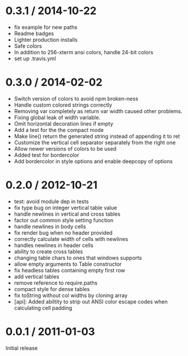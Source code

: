 # 0.3.1 / 2014-10-22

- fix example for new paths
- Readme badges
- Lighter production installs
- Safe colors
- In addition to 256-xterm ansi colors, handle 24-bit colors
- set up .travis.yml

# 0.3.0 / 2014-02-02

- Switch version of colors to avoid npm broken-ness
- Handle custom colored strings correctly
- Removing var completely as return var width caused other problems.
- Fixing global leak of width variable.
- Omit horizontal decoration lines if empty
- Add a test for the the compact mode
- Make line() return the generated string instead of appending it to ret
- Customize the vertical cell separator separately from the right one
- Allow newer versions of colors to be used
- Added test for bordercolor
- Add bordercolor in style options and enable deepcopy of options

# 0.2.0 / 2012-10-21

- test: avoid module dep in tests
- fix type bug on integer vertical table value
- handle newlines in vertical and cross tables
- factor out common style setting function
- handle newlines in body cells
- fix render bug when no header provided
- correctly calculate width of cells with newlines
- handles newlines in header cells
- ability to create cross tables
- changing table chars to ones that windows supports
- allow empty arguments to Table constructor
- fix headless tables containing empty first row
- add vertical tables
- remove reference to require.paths
- compact style for dense tables
- fix toString without col widths by cloning array
- [api]: Added abiltity to strip out ANSI color escape codes when calculating cell padding

# 0.0.1 / 2011-01-03

Initial release
